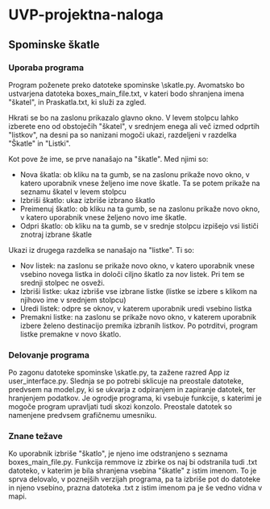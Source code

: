 # UVP-projektna-naloga

## Spominske škatle


### Uporaba programa

Program poženete preko datoteke spominske \skatle.py. Avomatsko bo ustvarjena datoteka boxes_main_file.txt, v kateri bodo shranjena imena "škatel", in Praskatla.txt, ki služi za zgled. 

Hkrati se bo na zaslonu prikazalo glavno okno. V levem stolpcu lahko izberete eno od obstoječih "škatel", v srednjem enega ali več izmed odprtih "listkov", na desni pa so nanizani mogoči ukazi, razdeljeni v razdelka "Škatle" in "Listki".

Kot pove že ime, se prve nanašajo na "škatle". Med njimi so: 
- Nova škatla: ob kliku na ta gumb, se na zaslonu prikaže novo okno, v katero uporabnik vnese željeno ime nove škatle. Ta se potem prikaže na seznamu škatel v levem stolpcu
- Izbriši škatlo: ukaz izbriše izbrano škatlo
- Preimenuj škatlo: ob kliku na ta gumb, se na zaslonu prikaže novo okno, v katero uporabnik vnese željeno novo ime škatle.
- Odpri škatlo: ob kliku na ta gumb, se v srednje stolpcu izpišejo vsi lističi znotraj izbrane škatle

Ukazi iz drugega razdelka se nanašajo na "listke". Ti so:
- Nov listek: na zaslonu se prikaže novo okno, v katero uporabnik vnese vsebino novega listka in določi ciljno škatlo za nov listek. Pri tem se srednji stolpec ne osveži.
- Izbriši listke: ukaz izbriše vse izbrane listke (listke se izbere s klikom na njihovo ime v srednjem stolpcu)
- Uredi listek: odpre se oknov, v katerem uporabnik uredi vsebino listka
- Premakni listke: na zaslonu se prikaže novo okno, v katerem uporabnik izbere želeno destinacijo premika izbranih listkov. Po potrditvi, program listke premakne v novo škatlo.


### Delovanje programa

Po zagonu datoteke spominske \skatle.py, ta zažene razred App iz user_interface.py. Slednja se po potrebi sklicuje na preostale datoteke, predvsem na model.py, ki se ukvarja z odpiranjem in zapiranje datotek, ter hranjenjem podatkov. Je ogrodje programa, ki vsebuje funkcije, s katerimi je mogoče program upravljati tudi skozi konzolo. Preostale datotek so namenjene predvsem grafičnemu umesniku.


### Znane težave

Ko uporabnik izbriše "škatlo", je njeno ime odstranjeno s seznama boxes_main_file.py. Funkcija remmove iz zbirke os naj bi odstranila tudi .txt datoteko, v katerim je bila shranjena vsebina "škatle" z istim imenom. To je sprva delovalo, v poznejših verzijah programa, pa ta izbriše pot do datoteke in njeno vsebino, prazna datoteka .txt z istim imenom pa je še vedno vidna v mapi.
